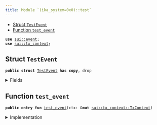 ```yaml
---
title: Module `(ika_system=0x0)::test`
---
```




-  [Struct `TestEvent`](#(ika_system=0x0)_test_TestEvent)
-  [Function `test_event`](#(ika_system=0x0)_test_test_event)


<pre><code><b>use</b> <a href="../sui/event.md#sui_event">sui::event</a>;
<b>use</b> <a href="../sui/tx_context.md#sui_tx_context">sui::tx_context</a>;
</code></pre>



<a name="(ika_system=0x0)_test_TestEvent"></a>

## Struct `TestEvent`



<pre><code><b>public</b> <b>struct</b> <a href="../ika_system/test.md#(ika_system=0x0)_test_TestEvent">TestEvent</a> <b>has</b> <b>copy</b>, drop
</code></pre>



<details>
<summary>Fields</summary>


<dl>
<dt>
<code>sender: <b>address</b></code>
</dt>
<dd>
</dd>
<dt>
<code>tx_hash: vector&lt;u8&gt;</code>
</dt>
<dd>
</dd>
<dt>
<code>epoch: u64</code>
</dt>
<dd>
</dd>
<dt>
<code>epoch_timestamp_ms: u64</code>
</dt>
<dd>
</dd>
</dl>


</details>

<a name="(ika_system=0x0)_test_test_event"></a>

## Function `test_event`



<pre><code><b>public</b> <b>entry</b> <b>fun</b> <a href="../ika_system/test.md#(ika_system=0x0)_test_test_event">test_event</a>(ctx: &<b>mut</b> <a href="../sui/tx_context.md#sui_tx_context_TxContext">sui::tx_context::TxContext</a>)
</code></pre>



<details>
<summary>Implementation</summary>


<pre><code><b>public</b> <b>entry</b> <b>fun</b> <a href="../ika_system/test.md#(ika_system=0x0)_test_test_event">test_event</a>(ctx: &<b>mut</b> TxContext) {
    event::emit(<a href="../ika_system/test.md#(ika_system=0x0)_test_TestEvent">TestEvent</a> {
        sender: ctx.sender(),
        tx_hash: *ctx.digest(),
        epoch: ctx.epoch(),
        epoch_timestamp_ms: ctx.epoch_timestamp_ms(),
    });
}
</code></pre>



</details>
